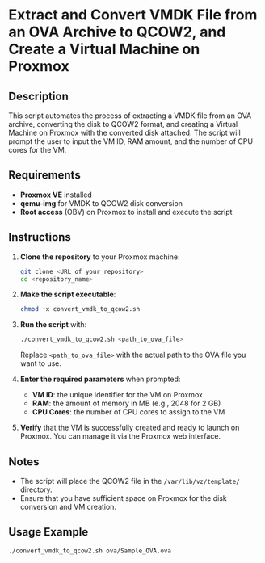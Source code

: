 # Extract and Convert VMDK File from an OVA Archive to QCOW2, and Create a Virtual Machine on Proxmox

## Description

This script automates the process of extracting a VMDK file from an OVA archive, converting the disk to QCOW2 format, and creating a Virtual Machine on Proxmox with the converted disk attached. The script will prompt the user to input the VM ID, RAM amount, and the number of CPU cores for the VM.

## Requirements

- **Proxmox VE** installed
- **qemu-img** for VMDK to QCOW2 disk conversion
- **Root access** (OBV) on Proxmox to install and execute the script

## Instructions

1. **Clone the repository** to your Proxmox machine:

    ```bash
    git clone <URL_of_your_repository>
    cd <repository_name>
    ```

2. **Make the script executable**:

    ```bash
    chmod +x convert_vmdk_to_qcow2.sh
    ```

3. **Run the script** with:

    ```bash
    ./convert_vmdk_to_qcow2.sh <path_to_ova_file>
    ```

    Replace `<path_to_ova_file>` with the actual path to the OVA file you want to use.

4. **Enter the required parameters** when prompted:

    - **VM ID**: the unique identifier for the VM on Proxmox
    - **RAM**: the amount of memory in MB (e.g., 2048 for 2 GB)
    - **CPU Cores**: the number of CPU cores to assign to the VM

5. **Verify** that the VM is successfully created and ready to launch on Proxmox. You can manage it via the Proxmox web interface.

## Notes

- The script will place the QCOW2 file in the `/var/lib/vz/template/` directory.
- Ensure that you have sufficient space on Proxmox for the disk conversion and VM creation.

## Usage Example

```bash
./convert_vmdk_to_qcow2.sh ova/Sample_OVA.ova
